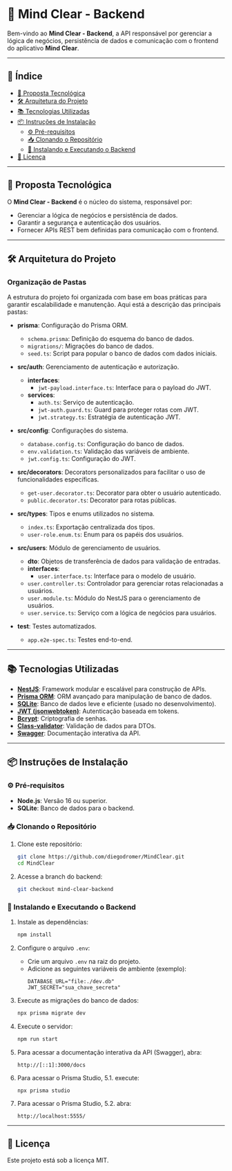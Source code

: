 # 🧠 Mind Clear - Backend

Bem-vindo ao **Mind Clear - Backend**, a API responsável por gerenciar a lógica de negócios, persistência de dados e comunicação com o frontend do aplicativo **Mind Clear**.

---

## 📑 Índice

- [🚀 Proposta Tecnológica](#-proposta-tecnológica)
- [🛠️ Arquitetura do Projeto](#️-arquitetura-do-projeto)
- [📚 Tecnologias Utilizadas](#-tecnologias-utilizadas)
- [📦 Instruções de Instalação](#-instruções-de-instalação)
  - [⚙️ Pré-requisitos](#️-pré-requisitos)
  - [📥 Clonando o Repositório](#-clonando-o-repositório)
  - [🔧 Instalando e Executando o Backend](#-instalando-e-executando-o-backend)
- [📜 Licença](#-licença)

---

## 🚀 Proposta Tecnológica

O **Mind Clear - Backend** é o núcleo do sistema, responsável por:

- Gerenciar a lógica de negócios e persistência de dados.
- Garantir a segurança e autenticação dos usuários.
- Fornecer APIs REST bem definidas para comunicação com o frontend.

---

## 🛠️ Arquitetura do Projeto

### Organização de Pastas

A estrutura do projeto foi organizada com base em boas práticas para garantir escalabilidade e manutenção. Aqui está a descrição das principais pastas:

- **prisma**: Configuração do Prisma ORM.
  - `schema.prisma`: Definição do esquema do banco de dados.
  - `migrations/`: Migrações do banco de dados.
  - `seed.ts`: Script para popular o banco de dados com dados iniciais.

- **src/auth**: Gerenciamento de autenticação e autorização.
  - **interfaces**:
    - `jwt-payload.interface.ts`: Interface para o payload do JWT.
  - **services**:
    - `auth.ts`: Serviço de autenticação.
    - `jwt-auth.guard.ts`: Guard para proteger rotas com JWT.
    - `jwt.strategy.ts`: Estratégia de autenticação JWT.

- **src/config**: Configurações do sistema.
  - `database.config.ts`: Configuração do banco de dados.
  - `env.validation.ts`: Validação das variáveis de ambiente.
  - `jwt.config.ts`: Configuração do JWT.

- **src/decorators**: Decorators personalizados para facilitar o uso de funcionalidades específicas.
  - `get-user.decorator.ts`: Decorator para obter o usuário autenticado.
  - `public.decorator.ts`: Decorator para rotas públicas.

- **src/types**: Tipos e enums utilizados no sistema.
  - `index.ts`: Exportação centralizada dos tipos.
  - `user-role.enum.ts`: Enum para os papéis dos usuários.

- **src/users**: Módulo de gerenciamento de usuários.
  - **dto**: Objetos de transferência de dados para validação de entradas.
  - **interfaces**:
    - `user.interface.ts`: Interface para o modelo de usuário.
  - `user.controller.ts`: Controlador para gerenciar rotas relacionadas a usuários.
  - `user.module.ts`: Módulo do NestJS para o gerenciamento de usuários.
  - `user.service.ts`: Serviço com a lógica de negócios para usuários.

- **test**: Testes automatizados.
  - `app.e2e-spec.ts`: Testes end-to-end.

---

## 📚 Tecnologias Utilizadas

- **[NestJS](https://nestjs.com/)**: Framework modular e escalável para construção de APIs.
- **[Prisma ORM](https://www.prisma.io/)**: ORM avançado para manipulação de banco de dados.
- **[SQLite](https://www.sqlite.org/)**: Banco de dados leve e eficiente (usado no desenvolvimento).
- **[JWT (jsonwebtoken)](https://github.com/auth0/node-jsonwebtoken)**: Autenticação baseada em tokens.
- **[Bcrypt](https://github.com/kelektiv/node.bcrypt.js)**: Criptografia de senhas.
- **[Class-validator](https://github.com/typestack/class-validator)**: Validação de dados para DTOs.
- **[Swagger](https://swagger.io/)**: Documentação interativa da API.

---

## 📦 Instruções de Instalação

### ⚙️ Pré-requisitos

- **Node.js**: Versão 16 ou superior.
- **SQLite**: Banco de dados para o backend.

### 📥 Clonando o Repositório

1. Clone este repositório:
   ```bash
   git clone https://github.com/diegodromer/MindClear.git
   cd MindClear
   ```

2. Acesse a branch do backend:
   ```bash
   git checkout mind-clear-backend
   ```

### 🔧 Instalando e Executando o Backend

1. Instale as dependências:
   ```bash
   npm install
   ```

2. Configure o arquivo `.env`:
   - Crie um arquivo `.env` na raiz do projeto.
   - Adicione as seguintes variáveis de ambiente (exemplo):
     ```
     DATABASE_URL="file:./dev.db"
     JWT_SECRET="sua_chave_secreta"
     ```

3. Execute as migrações do banco de dados:
   ```bash
   npx prisma migrate dev
   ```

4. Execute o servidor:
   ```bash
   npm run start
   ```

5. Para acessar a documentação interativa da API (Swagger), abra:
   ```
   http://[::1]:3000/docs
   ```
5. Para acessar o Prisma Studio,
   5.1. execute:
   ```   
   npx prisma studio
   ```

5. Para acessar o Prisma Studio,
   5.2. abra:
   ```   
   http://localhost:5555/
   ```

---

## 📜 Licença

Este projeto está sob a licença MIT.
